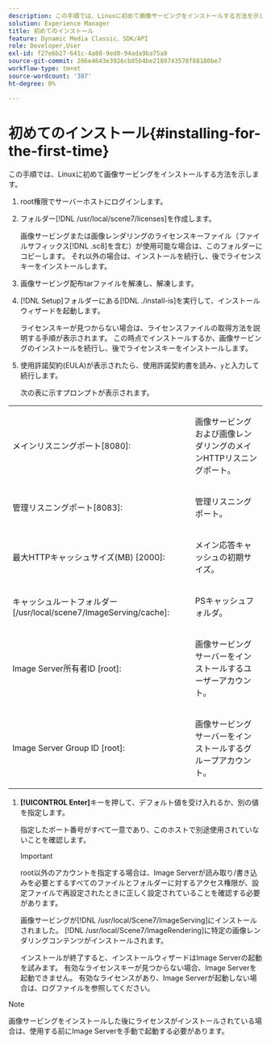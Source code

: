 ```yaml
---
description: この手順では、Linuxに初めて画像サービングをインストールする方法を示します。
solution: Experience Manager
title: 初めてのインストール
feature: Dynamic Media Classic、SDK/API
role: Developer,User
exl-id: f27e6b27-641c-4a88-9ed0-94ada9ba75a9
source-git-commit: 206e4643e3926cb85b4be2189743578f88180be7
workflow-type: tm+mt
source-wordcount: '387'
ht-degree: 0%

---
```


# 初めてのインストール{#installing-for-the-first-time}

この手順では、Linuxに初めて画像サービングをインストールする方法を示します。

1. root権限でサーバーホストにログインします。
1. フォルダー[!DNL /usr/local/scene7/licenses]を作成します。

   画像サービングまたは画像レンダリングのライセンスキーファイル（ファイルサフィックス[!DNL .sc8]を含む）が使用可能な場合は、このフォルダーにコピーします。 それ以外の場合は、インストールを続行し、後でライセンスキーをインストールします。
1. 画像サービング配布tarファイルを解凍し、解凍します。
1. [!DNL Setup]フォルダーにある[!DNL ./install-is]を実行して、インストールウィザードを起動します。

   ライセンスキーが見つからない場合は、ライセンスファイルの取得方法を説明する手順が表示されます。 この時点でインストールするか、画像サービングのインストールを続行し、後でライセンスキーをインストールします。
1. 使用許諾契約(EULA)が表示されたら、使用許諾契約書を読み、`y`と入力して続行します。

   次の表に示すプロンプトが表示されます。

<table id="table_0E7B673CAD8E4C5EB72F8283A0DDEFC8"> 
 <tbody> 
  <tr> 
   <td colname="col1"> <p><span class="codeph"> メインリスニングポート[8080]:</span> </p> </td> 
   <td colname="col2"> <p>画像サービングおよび画像レンダリングのメインHTTPリスニングポート。 </p> </td> 
  </tr> 
  <tr> 
   <td colname="col1"> <p><span class="codeph"> 管理リスニングポート[8083]:</span> </p> </td> 
   <td colname="col2"> <p>管理リスニングポート。 </p> </td> 
  </tr> 
  <tr> 
   <td colname="col1"> <p><span class="codeph"> 最大HTTPキャッシュサイズ(MB) [2000]:</span> </p> </td> 
   <td colname="col2"> <p>メイン応答キャッシュの初期サイズ。 </p> </td> 
  </tr> 
  <tr> 
   <td colname="col1"> <p><span class="codeph"> キャッシュルートフォルダー[/usr/local/scene7/ImageServing/cache]:</span> </p> </td> 
   <td colname="col2"> <p>PSキャッシュフォルダ。 </p> </td> 
  </tr> 
  <tr> 
   <td colname="col1"> <p><span class="codeph"> Image Server所有者ID [root]:</span> </p> </td> 
   <td colname="col2"> <p>画像サービングサーバーをインストールするユーザーアカウント。 </p> </td> 
  </tr> 
  <tr> 
   <td colname="col1"> <p><span class="codeph"> Image Server Group ID [root]:</span> </p> </td> 
   <td colname="col2"> <p>画像サービングサーバーをインストールするグループアカウント。 </p> </td> 
  </tr> 
 </tbody> 
</table>

1. **[!UICONTROL Enter]**&#x200B;キーを押して、デフォルト値を受け入れるか、別の値を指定します。

   指定したポート番号がすべて一意であり、このホストで別途使用されていないことを確認します。

   >[!IMPORTANT]
   >
   >root以外のアカウントを指定する場合は、Image Serverが読み取り/書き込みを必要とするすべてのファイルとフォルダーに対するアクセス権限が、設定ファイルで再設定されたときに正しく設定されていることを確認する必要があります。
   >
   >画像サービングが[!DNL /usr/local/Scene7/ImageServing]にインストールされました。 [!DNL /usr/local/Scene7/ImageRendering]に特定の画像レンダリングコンテンツがインストールされます。
   >
   >インストールが終了すると、インストールウィザードはImage Serverの起動を試みます。 有効なライセンスキーが見つからない場合、Image Serverを起動できません。 有効なライセンスがあり、Image Serverが起動しない場合は、ログファイルを参照してください。

>[!NOTE]
>
>画像サービングをインストールした後にライセンスがインストールされている場合は、使用する前にImage Serverを手動で起動する必要があります。

